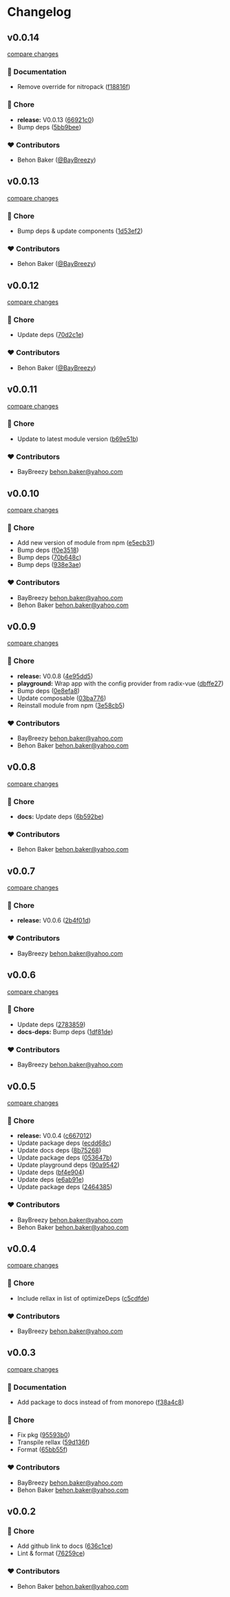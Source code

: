 # Changelog

## v0.0.14

[compare changes](https://github.com/BayBreezy/nuxt-rellax/compare/v0.0.13...v0.0.14)

### 📖 Documentation

- Remove override for nitropack ([f18816f](https://github.com/BayBreezy/nuxt-rellax/commit/f18816f))

### 🏡 Chore

- **release:** V0.0.13 ([66921c0](https://github.com/BayBreezy/nuxt-rellax/commit/66921c0))
- Bump deps ([5bb9bee](https://github.com/BayBreezy/nuxt-rellax/commit/5bb9bee))

### ❤️ Contributors

- Behon Baker ([@BayBreezy](http://github.com/BayBreezy))

## v0.0.13

[compare changes](https://github.com/BayBreezy/nuxt-rellax/compare/v0.0.12...v0.0.13)

### 🏡 Chore

- Bump deps & update components ([1d53ef2](https://github.com/BayBreezy/nuxt-rellax/commit/1d53ef2))

### ❤️ Contributors

- Behon Baker ([@BayBreezy](http://github.com/BayBreezy))

## v0.0.12

[compare changes](https://github.com/BayBreezy/nuxt-rellax/compare/v0.0.11...v0.0.12)

### 🏡 Chore

- Update deps ([70d2c1e](https://github.com/BayBreezy/nuxt-rellax/commit/70d2c1e))

### ❤️ Contributors

- Behon Baker ([@BayBreezy](http://github.com/BayBreezy))

## v0.0.11

[compare changes](https://github.com/BayBreezy/nuxt-rellax/compare/v0.0.10...v0.0.11)

### 🏡 Chore

- Update to latest module version ([b69e51b](https://github.com/BayBreezy/nuxt-rellax/commit/b69e51b))

### ❤️ Contributors

- BayBreezy <behon.baker@yahoo.com>

## v0.0.10

[compare changes](https://github.com/BayBreezy/nuxt-rellax/compare/v0.0.9...v0.0.10)

### 🏡 Chore

- Add new version of module from npm ([e5ecb31](https://github.com/BayBreezy/nuxt-rellax/commit/e5ecb31))
- Bump deps ([f0e3518](https://github.com/BayBreezy/nuxt-rellax/commit/f0e3518))
- Bump deps ([70b648c](https://github.com/BayBreezy/nuxt-rellax/commit/70b648c))
- Bump deps ([938e3ae](https://github.com/BayBreezy/nuxt-rellax/commit/938e3ae))

### ❤️ Contributors

- BayBreezy <behon.baker@yahoo.com>
- Behon Baker <behon.baker@yahoo.com>

## v0.0.9

[compare changes](https://github.com/BayBreezy/nuxt-rellax/compare/v0.0.8...v0.0.9)

### 🏡 Chore

- **release:** V0.0.8 ([4e95dd5](https://github.com/BayBreezy/nuxt-rellax/commit/4e95dd5))
- **playground:** Wrap app with the config provider from radix-vue ([dbffe27](https://github.com/BayBreezy/nuxt-rellax/commit/dbffe27))
- Bump deps ([0e8efa8](https://github.com/BayBreezy/nuxt-rellax/commit/0e8efa8))
- Update composable ([03ba776](https://github.com/BayBreezy/nuxt-rellax/commit/03ba776))
- Reinstall module from npm ([3e58cb5](https://github.com/BayBreezy/nuxt-rellax/commit/3e58cb5))

### ❤️ Contributors

- BayBreezy <behon.baker@yahoo.com>
- Behon Baker <behon.baker@yahoo.com>

## v0.0.8

[compare changes](https://github.com/BayBreezy/nuxt-rellax/compare/v0.0.7...v0.0.8)

### 🏡 Chore

- **docs:** Update deps ([6b592be](https://github.com/BayBreezy/nuxt-rellax/commit/6b592be))

### ❤️ Contributors

- Behon Baker <behon.baker@yahoo.com>

## v0.0.7

[compare changes](https://github.com/BayBreezy/nuxt-rellax/compare/v0.0.6...v0.0.7)

### 🏡 Chore

- **release:** V0.0.6 ([2b4f01d](https://github.com/BayBreezy/nuxt-rellax/commit/2b4f01d))

### ❤️ Contributors

- BayBreezy <behon.baker@yahoo.com>

## v0.0.6

[compare changes](https://github.com/BayBreezy/nuxt-rellax/compare/v0.0.5...v0.0.6)

### 🏡 Chore

- Update deps ([2783859](https://github.com/BayBreezy/nuxt-rellax/commit/2783859))
- **docs-deps:** Bump deps ([1df81de](https://github.com/BayBreezy/nuxt-rellax/commit/1df81de))

### ❤️ Contributors

- BayBreezy <behon.baker@yahoo.com>

## v0.0.5

[compare changes](https://github.com/BayBreezy/nuxt-rellax/compare/v0.0.4...v0.0.5)

### 🏡 Chore

- **release:** V0.0.4 ([c667012](https://github.com/BayBreezy/nuxt-rellax/commit/c667012))
- Update package deps ([ecdd68c](https://github.com/BayBreezy/nuxt-rellax/commit/ecdd68c))
- Update docs deps ([8b75268](https://github.com/BayBreezy/nuxt-rellax/commit/8b75268))
- Update package deps ([053647b](https://github.com/BayBreezy/nuxt-rellax/commit/053647b))
- Update playground deps ([90a9542](https://github.com/BayBreezy/nuxt-rellax/commit/90a9542))
- Update deps ([bf4e904](https://github.com/BayBreezy/nuxt-rellax/commit/bf4e904))
- Update deps ([e6ab91e](https://github.com/BayBreezy/nuxt-rellax/commit/e6ab91e))
- Update package deps ([2464385](https://github.com/BayBreezy/nuxt-rellax/commit/2464385))

### ❤️ Contributors

- BayBreezy <behon.baker@yahoo.com>
- Behon Baker <behon.baker@yahoo.com>

## v0.0.4

[compare changes](https://github.com/BayBreezy/nuxt-rellax/compare/v0.0.3...v0.0.4)

### 🏡 Chore

- Include rellax in list of optimizeDeps ([c5cdfde](https://github.com/BayBreezy/nuxt-rellax/commit/c5cdfde))

### ❤️ Contributors

- BayBreezy <behon.baker@yahoo.com>

## v0.0.3

[compare changes](https://github.com/BayBreezy/nuxt-rellax/compare/v0.0.2...v0.0.3)

### 📖 Documentation

- Add package to docs instead of from monorepo ([f38a4c8](https://github.com/BayBreezy/nuxt-rellax/commit/f38a4c8))

### 🏡 Chore

- Fix pkg ([95593b0](https://github.com/BayBreezy/nuxt-rellax/commit/95593b0))
- Transpile rellax ([59d136f](https://github.com/BayBreezy/nuxt-rellax/commit/59d136f))
- Format ([65bb55f](https://github.com/BayBreezy/nuxt-rellax/commit/65bb55f))

### ❤️ Contributors

- BayBreezy <behon.baker@yahoo.com>
- Behon Baker <behon.baker@yahoo.com>

## v0.0.2

### 🏡 Chore

- Add github link to docs ([636c1ce](https://github.com/your-org/my-module/commit/636c1ce))
- Lint & format ([76259ce](https://github.com/your-org/my-module/commit/76259ce))

### ❤️ Contributors

- Behon Baker <behon.baker@yahoo.com>
